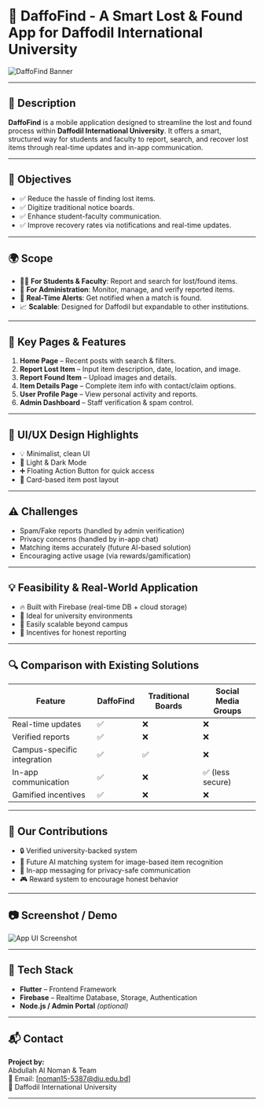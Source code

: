 # 📱 DaffoFind - A Smart Lost & Found App for Daffodil International University

![DaffoFind Banner](https://github.com/user-attachments/assets/38e30da7-0e4f-44f5-a8fb-7fb8e02ed7da)

---

## 📌 Description

**DaffoFind** is a mobile application designed to streamline the lost and found process within **Daffodil International University**. It offers a smart, structured way for students and faculty to report, search, and recover lost items through real-time updates and in-app communication.

---

## 🎯 Objectives

- ✅ Reduce the hassle of finding lost items.
- ✅ Digitize traditional notice boards.
- ✅ Enhance student-faculty communication.
- ✅ Improve recovery rates via notifications and real-time updates.

---

## 🌍 Scope

- 👨‍🎓 **For Students & Faculty**: Report and search for lost/found items.
- 🏢 **For Administration**: Monitor, manage, and verify reported items.
- 📡 **Real-Time Alerts**: Get notified when a match is found.
- 📈 **Scalable**: Designed for Daffodil but expandable to other institutions.

---

## 📲 Key Pages & Features

1. **Home Page** – Recent posts with search & filters.
2. **Report Lost Item** – Input item description, date, location, and image.
3. **Report Found Item** – Upload images and details.
4. **Item Details Page** – Complete item info with contact/claim options.
5. **User Profile Page** – View personal activity and reports.
6. **Admin Dashboard** – Staff verification & spam control.

---

## 🎨 UI/UX Design Highlights

- 💡 Minimalist, clean UI
- 🌙 Light & Dark Mode
- ➕ Floating Action Button for quick access
- 🧩 Card-based item post layout

---

## ⚠ Challenges

- Spam/Fake reports (handled by admin verification)
- Privacy concerns (handled by in-app chat)
- Matching items accurately (future AI-based solution)
- Encouraging active usage (via rewards/gamification)

---

## 💡 Feasibility & Real-World Application

- 🔥 Built with Firebase (real-time DB + cloud storage)
- 🏫 Ideal for university environments
- 🚀 Easily scalable beyond campus
- 🎁 Incentives for honest reporting

---

## 🔍 Comparison with Existing Solutions

| Feature                        | DaffoFind         | Traditional Boards | Social Media Groups |
|-------------------------------|-------------------|--------------------|----------------------|
| Real-time updates             | ✅                | ❌                 | ❌                   |
| Verified reports              | ✅                | ❌                 | ❌                   |
| Campus-specific integration   | ✅                | ✅                 | ❌                   |
| In-app communication          | ✅                | ❌                 | ✅ (less secure)     |
| Gamified incentives           | ✅                | ❌                 | ❌                   |

---

## 🚀 Our Contributions

- 🔒 Verified university-backed system
- 🤖 Future AI matching system for image-based item recognition
- 💬 In-app messaging for privacy-safe communication
- 🎮 Reward system to encourage honest behavior

---

## 📷 Screenshot / Demo

![App UI Screenshot](https://github.com/user-attachments/assets/38e30da7-0e4f-44f5-a8fb-7fb8e02ed7da)

---

## 🔧 Tech Stack

- **Flutter** – Frontend Framework
- **Firebase** – Realtime Database, Storage, Authentication
- **Node.js / Admin Portal** *(optional)*

---

## 📬 Contact

**Project by:**  
Abdullah Al Noman & Team  
📧 Email: [noman15-5387@diu.edu.bd]  
🏫 Daffodil International University  

---

